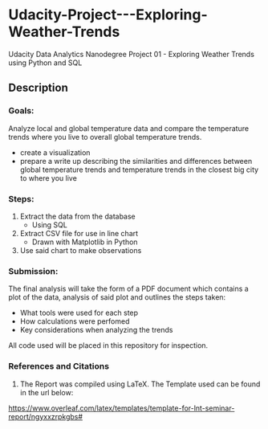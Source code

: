 # Udacity-Project---Exploring-Weather-Trends
Udacity Data Analytics Nanodegree Project 01 - Exploring Weather Trends using Python and SQL

## Description

### Goals:

Analyze local and global temperature data and compare the temperature trends where you live to overall global temperature trends.

- create a visualization
- prepare a write up describing the similarities and differences between global temperature trends and temperature trends in the closest big city to where you live

### Steps:

1. Extract the data from the database
    * Using SQL
2. Extract CSV file for use in line chart
    * Drawn with Matplotlib in Python
3. Use said chart to make observations

### Submission:

The final analysis will take the form of a PDF document which contains a plot of the data, analysis of said plot and outlines the steps taken:

* What tools were used for each step
* How calculations were perfomed
* Key considerations when analyzing the trends

All code used will be placed in this repository for inspection.

### References and Citations

1. The Report was compiled using LaTeX. The Template used can be found in the url below:

https://www.overleaf.com/latex/templates/template-for-lnt-seminar-report/ngyxxzrpkgbs#
